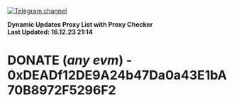 [![Telegram channel](https://img.shields.io/endpoint?url=https://runkit.io/damiankrawczyk/telegram-badge/branches/master?url=https://t.me/n4z4v0d)](https://t.me/n4z4v0d) 

**Dynamic Updates Proxy List with Proxy Checker**  
**Last Updated: 16.12.23 21:14**

# DONATE (_any evm_) - 0xDEADf12DE9A24b47Da0a43E1bA70B8972F5296F2
